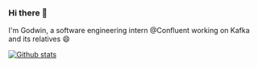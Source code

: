 ### Hi there 👋

I'm Godwin, a software engineering intern @Confluent working on Kafka and its relatives :smile:

[![Github stats](https://github-readme-stats.vercel.app/api?username=godwinpang&show_icons=true&count_private=true&theme=gruvbox)](https://github.com/anuraghazra/github-readme-stats)
